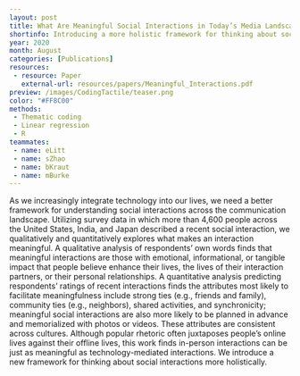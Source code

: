 ```yaml
---
layout: post
title: What Are Meaningful Social Interactions in Today’s Media Landscape?
shortinfo: Introducing a more holistic framework for thinking about social interactions in this technology-centric age.
year: 2020
month: August
categories: [Publications]
resources:
 - resource: Paper
   external-url: resources/papers/Meaningful_Interactions.pdf
preview: /images/CodingTactile/teaser.png
color: "#FF8C00"
methods:
 - Thematic coding
 - Linear regression
 - R
teammates:
 - name: eLitt
 - name: sZhao
 - name: bKraut
 - name: mBurke
---
```

As we increasingly integrate technology into our lives, we need a better framework for understanding social interactions across the communication landscape. Utilizing survey data in which more than 4,600 people across the United States, India, and Japan described a recent social interaction, we qualitatively and quantitatively explores what makes an interaction meaningful. A qualitative analysis of respondents’ own words finds that meaningful interactions are those with emotional, informational, or tangible impact that people believe enhance their lives, the lives of their interaction partners, or their personal relationships. A quantitative analysis predicting respondents’ ratings of recent interactions finds the attributes most likely to facilitate meaningfulness include strong ties (e.g., friends and family), community ties (e.g., neighbors), shared activities, and synchronicity; meaningful social interactions are also more likely to be planned in advance and memorialized with photos or videos. These attributes are consistent across cultures. Although popular rhetoric often juxtaposes people’s online lives against their offline lives, this work finds in-person interactions can be just as meaningful as technology-mediated interactions. We introduce a new framework for thinking about social interactions more holistically.
